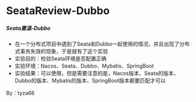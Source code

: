 # SeataReview-Dubbo
##### Seata重温-Dubbo
- 在一个分布式项目中遇到了Seata和Dubbo一起使用的情况，并且出现了分布式事务失效的现象，于是就有了这个实验
- 实验目的：检验Seata环境是否配置正确
- 实验环境：Nacos、Seata、Dubbo、Mybatis、SpringBoot
- 实验结果：可以使用，但是需要注意的是，Nacos版本、Seata的版本、Dubbo的版本、Mybatis的版本、SpringBoot版本都要匹配才可以

By：tyza66
